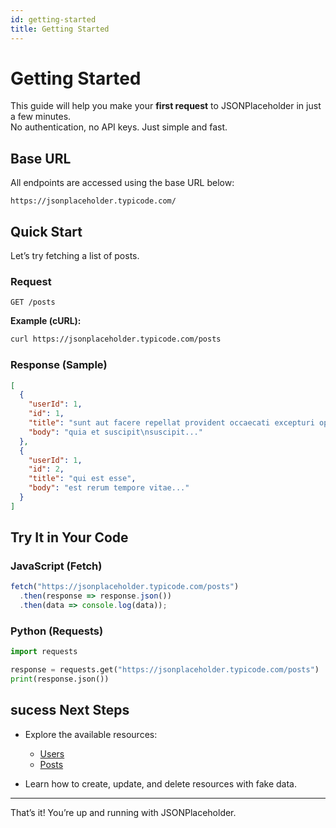 ```yaml
---
id: getting-started
title: Getting Started
---
```


# Getting Started

  
This guide will help you make your **first request** to JSONPlaceholder in just a few minutes.  
No authentication, no API keys. Just simple and fast. 


## Base URL

All endpoints are accessed using the base URL below:

```http
https://jsonplaceholder.typicode.com/
````


## Quick Start

Let’s try fetching a list of posts.

### Request

```http
GET /posts
```

**Example (cURL):**

```bash
curl https://jsonplaceholder.typicode.com/posts
```


### Response (Sample)

```json
[
  {
    "userId": 1,
    "id": 1,
    "title": "sunt aut facere repellat provident occaecati excepturi optio reprehenderit",
    "body": "quia et suscipit\nsuscipit..."
  },
  {
    "userId": 1,
    "id": 2,
    "title": "qui est esse",
    "body": "est rerum tempore vitae..."
  }
]
```

## Try It in Your Code

### JavaScript (Fetch)

```javascript
fetch("https://jsonplaceholder.typicode.com/posts")
  .then(response => response.json())
  .then(data => console.log(data));
```

### Python (Requests)

```python
import requests

response = requests.get("https://jsonplaceholder.typicode.com/posts")
print(response.json())
```


## sucess Next Steps

* Explore the available resources:

  * [Users](./api-reference/get-user.md)
  * [Posts](./api-reference/post.md)
* Learn how to create, update, and delete resources with fake data.

---

That’s it! You’re up and running with JSONPlaceholder. 

```
